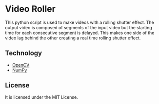 # Video Roller

This python script is used to make videos with a rolling shutter effect. The output video is composed of segments of the input video but the starting time for each consecutive segment is delayed. This makes one side of the video lag behind the other creating a real time rolling shutter effect.

## Technology

- [OpenCV](https://github.com/opencv/opencv)
- [NumPy](https://github.com/numpy/numpy)

## License

It is licensed under the MIT License.